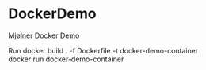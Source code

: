 # DockerDemo
Mjølner Docker Demo

Run
docker build . -f Dockerfile -t docker-demo-container<br>
docker run docker-demo-container

